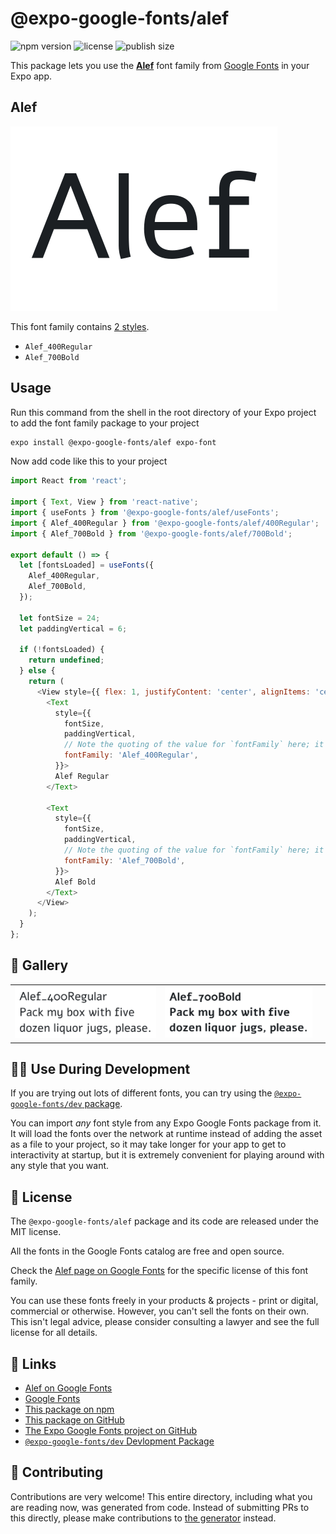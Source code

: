 # @expo-google-fonts/alef

![npm version](https://flat.badgen.net/npm/v/@expo-google-fonts/alef)
![license](https://flat.badgen.net/github/license/expo/google-fonts)
![publish size](https://flat.badgen.net/packagephobia/install/@expo-google-fonts/alef)

This package lets you use the [**Alef**](https://fonts.google.com/specimen/Alef) font family from [Google Fonts](https://fonts.google.com/) in your Expo app.

## Alef

![Alef](./font-family.png)

This font family contains [2 styles](#-gallery).

- `Alef_400Regular`
- `Alef_700Bold`

## Usage

Run this command from the shell in the root directory of your Expo project to add the font family package to your project
```sh
expo install @expo-google-fonts/alef expo-font
```

Now add code like this to your project
```js
import React from 'react';

import { Text, View } from 'react-native';
import { useFonts } from '@expo-google-fonts/alef/useFonts';
import { Alef_400Regular } from '@expo-google-fonts/alef/400Regular';
import { Alef_700Bold } from '@expo-google-fonts/alef/700Bold';

export default () => {
  let [fontsLoaded] = useFonts({
    Alef_400Regular,
    Alef_700Bold,
  });

  let fontSize = 24;
  let paddingVertical = 6;

  if (!fontsLoaded) {
    return undefined;
  } else {
    return (
      <View style={{ flex: 1, justifyContent: 'center', alignItems: 'center' }}>
        <Text
          style={{
            fontSize,
            paddingVertical,
            // Note the quoting of the value for `fontFamily` here; it expects a string!
            fontFamily: 'Alef_400Regular',
          }}>
          Alef Regular
        </Text>

        <Text
          style={{
            fontSize,
            paddingVertical,
            // Note the quoting of the value for `fontFamily` here; it expects a string!
            fontFamily: 'Alef_700Bold',
          }}>
          Alef Bold
        </Text>
      </View>
    );
  }
};

```

## 🔡 Gallery


||||
|-|-|-|
|![Alef_400Regular](.//400Regular/Alef_400Regular.ttf.png)|![Alef_700Bold](.//700Bold/Alef_700Bold.ttf.png)|||


## 👩‍💻 Use During Development

If you are trying out lots of different fonts, you can try using the [`@expo-google-fonts/dev` package](https://github.com/expo/google-fonts/tree/master/font-packages/dev#readme).

You can import *any* font style from any Expo Google Fonts package from it. It will load the fonts
over the network at runtime instead of adding the asset as a file to your project, so it may take longer
for your app to get to interactivity at startup, but it is extremely convenient
for playing around with any style that you want.

## 📖 License

The `@expo-google-fonts/alef` package and its code are released under the MIT license.

All the fonts in the Google Fonts catalog are free and open source.

Check the [Alef page on Google Fonts](https://fonts.google.com/specimen/Alef) for the specific license of this font family.

You can use these fonts freely in your products & projects - print or digital, commercial or otherwise. However, you can't sell the fonts on their own. This isn't legal advice, please consider consulting a lawyer and see the full license for all details.

## 🔗 Links

- [Alef on Google Fonts](https://fonts.google.com/specimen/Alef)
- [Google Fonts](https://fonts.google.com/)
- [This package on npm](https://www.npmjs.com/package/@expo-google-fonts/alef)
- [This package on GitHub](https://github.com/expo/google-fonts/tree/master/font-packages/alef)
- [The Expo Google Fonts project on GitHub](https://github.com/expo/google-fonts)
- [`@expo-google-fonts/dev` Devlopment Package](https://github.com/expo/google-fonts/tree/master/font-packages/dev)

## 🤝 Contributing

Contributions are very welcome! This entire directory, including what you are reading now, was generated from code. Instead of submitting PRs to this directly, please make contributions to [the generator](https://github.com/expo/google-fonts/tree/master/packages/generator) instead.
